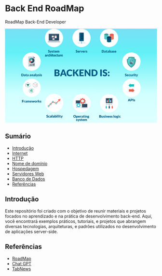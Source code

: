 # Back End RoadMap

RoadMap Back-End Developer

![Back End RoadMap](/github/backend.png)

## Sumário

* [Introdução](#Introdução)
* [Internet](/README/Internet/README.md)
* [HTTP](/README/HTTP/README.md)
* [Nome de domínio](/README/Domain/README.md)
* [Hospedagem](/README/Hospedagem/README.md)
* [Servidores Web](/README/WebServer/README.md)
* [Banco de Dados](/README/DataBase/README.md)
* [Referências](#Referências)

## Introdução

Este repositório foi criado com o objetivo de reunir materiais e projetos focados no aprendizado e na prática de desenvolvimento back-end. Aqui, você encontrará exemplos práticos, tutoriais, e projetos que abrangem diversas tecnologias, arquiteturas, e padrões utilizados no desenvolvimento de aplicações server-side.

## Referências

- [RoadMap](https://roadmap.sh/backend)
- [Chat GPT](https://chat.openai.com/)
- [TabNews](https://www.tabnews.com.br/) 
